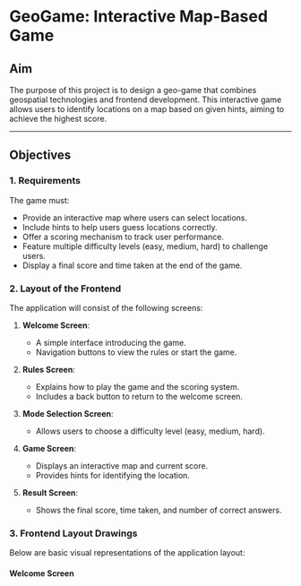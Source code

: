 # GeoGame: Interactive Map-Based Game

## **Aim**
The purpose of this project is to design a geo-game that combines geospatial technologies and frontend development. This interactive game allows users to identify locations on a map based on given hints, aiming to achieve the highest score.

---

## **Objectives**
### **1. Requirements**
The game must:
- Provide an interactive map where users can select locations.
- Include hints to help users guess locations correctly.
- Offer a scoring mechanism to track user performance.
- Feature multiple difficulty levels (easy, medium, hard) to challenge users.
- Display a final score and time taken at the end of the game.

### **2. Layout of the Frontend**
The application will consist of the following screens:

1. **Welcome Screen**:
   - A simple interface introducing the game.
   - Navigation buttons to view the rules or start the game.

2. **Rules Screen**:
   - Explains how to play the game and the scoring system.
   - Includes a back button to return to the welcome screen.

3. **Mode Selection Screen**:
   - Allows users to choose a difficulty level (easy, medium, hard).

4. **Game Screen**:
   - Displays an interactive map and current score.
   - Provides hints for identifying the location.

5. **Result Screen**:
   - Shows the final score, time taken, and number of correct answers.

### **3. Frontend Layout Drawings**
Below are basic visual representations of the application layout:

#### **Welcome Screen**

